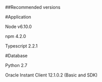 ##Recommended versions

#Application

Node v6.10.0

npm 4.2.0

Typescript 2.2.1

#Database

Python 2.7

Oracle Instant Client 12.1.0.2 (Basic and SDK)
